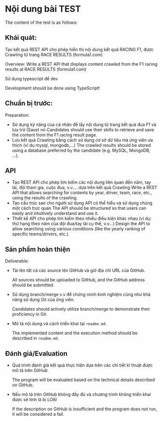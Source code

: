 # Nội dung bài TEST

The content of the test is as follows:

## Khái quát: 
Tạo kết quả REST API cho phép hiển thị nội dung kết quả RACING F1, được Crawling từ trang RACE RESULTS (formula1.com)

Overview: Write a REST API that displays content crawled from the F1 racing results at RACE RESULTS (formula1.com)

Sử dụng typescript để dev

Development should be done using TypeScript!

## Chuẩn bị trước:

Preparation:

- Sử dụng kỹ năng của cá nhân để lấy nội dung từ trang kết quả đua F1 và lưu trữ (Save) nó
  Candidates should use their skills to retrieve and save the content from the F1 racing result page.
- Lưu kết quả Crawling bằng cách sử dụng cơ sở dữ liệu mà ứng viên ưa thích (ví dụ mysql, mongodb,…)
  The crawled results should be stored using a database preferred by the candidate (e.g. MySQL, MongoDB, ...).

## API

- Tạo REST API cho phép tìm kiếm các nội dung liên quan đến năm, tay lái, đội tham gia, cuộc đua, v.v.... dựa trên kết quả Crawling
  Write a REST API that allows searching for contents by year, driver, team, race, etc., using the results of the crawling.
- Tạo cấu trúc sao cho người sử dụng API có thể hiểu và sử dụng chúng một cách trực quan
  The API should be structured so that users can easily and intuitively understand and use it.
- Thiết kế API cho phép tìm kiếm theo nhiều điều kiện khác nhau (ví dụ: thứ hạng theo năm của đội đua/tay lái cụ thể, v.v...)
  Design the API to allow searching using various conditions (like the yearly ranking of specific teams/drivers, etc.).

## Sản phẩm hoàn thiện

Deliverable:

- Tải lên tất cả các source lên GitHub và gửi địa chỉ URL của GitHub.

  All sources should be uploaded to GitHub, and the GitHub address should be submitted.
- Sử dụng branch/merge v.v để chứng minh kinh nghiệm cũng như khả năng sử dụng Git của ứng viên.

  Candidates should actively utilize branch/merge to demonstrate their proficiency in Git.
- Mô tả nội dung và cách triển khai tại `readme.md`.

  The implemented content and the execution method should be described in `readme.md`.

## Đánh giá/Evaluation

- Quá trình đánh giá kết quả thực hiện dựa trên các chi tiết kĩ thuật được mô tả trên GitHub

  The program will be evaluated based on the technical details described on GitHub.
- Nếu mô tả trên GitHub không đầy đủ và chương trình không triển khai được sẽ tính là bị LOẠI
  
  If the description on GitHub is insufficient and the program does not run, it will be considered a fail.
